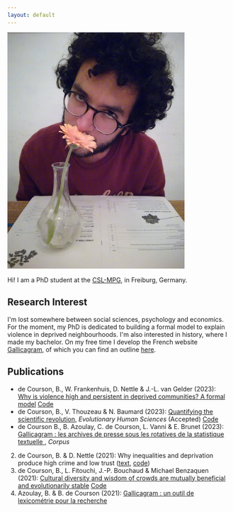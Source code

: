 ```yaml
---
layout: default
---
```


<img class="profile-picture" src="picture.jpg" width="400">

Hi! I am a PhD student at the [CSL-MPG](csl.mpg.de), in Freiburg, Germany.

## Research Interest
I'm lost somewhere between social sciences, psychology and economics. For the moment, my PhD is dedicated to building a formal model to explain violence in deprived neighbourhoods. I'm also interested in history, where I made my bachelor. On my free time I develop the French website [Gallicagram](https://shiny.ens-paris-saclay.fr/app/gallicagram), of which you can find an outline [here](https://odhn.ens.psl.eu/newsroom/gallicagram-un-outil-de-lexicometrie-pour-la-recherche).
## Publications
* de Courson, B., W. Frankenhuis, D. Nettle & J.-L. van Gelder (2023): [Why is violence high and persistent in deprived communities? A formal model](https://royalsocietypublishing.org/doi/10.1098/rspb.2022.2095) [Code](https://github.com/regicid/model_deprivation_violence)
* de Courson, B., V. Thouzeau & N. Baumard (2023): [Quantifying the scientific revolution](https://osf.io/preprints/socarxiv/9ex8q), _Evolutionary Human Sciences_ (Accepted) [Code](https://github.com/regicid/Code_scientific_revolution)
* de Courson B., B. Azoulay, C. de Courson, L. Vanni & E. Brunet (2023): [Gallicagram : les archives de presse sous les rotatives de la statistique textuelle
](https://journals.openedition.org/corpus/7944), _Corpus_ 
2. de Courson, B. & D. Nettle (2021): Why inequalities and deprivation produce high crime and low trust ([text](https://www.nature.com/articles/s41598-020-80897-8), [code](https://github.com/regicid/Deprivation-antisociality/blob/master/Code.ipynb))
3. de Courson, B., L. Fitouchi, J.-P. Bouchaud & Michael Benzaquen (2021): [Cultural diversity and wisdom of crowds are mutually beneficial and evolutionarily stable](https://www.nature.com/articles/s41598-021-95914-7) [Code](https://github.com/regicid/condorcet_project)
4. Azoulay, B. & B. de Courson (2021): [Gallicagram : un outil de lexicométrie pour la recherche](https://osf.io/preprints/socarxiv/84bf3)

